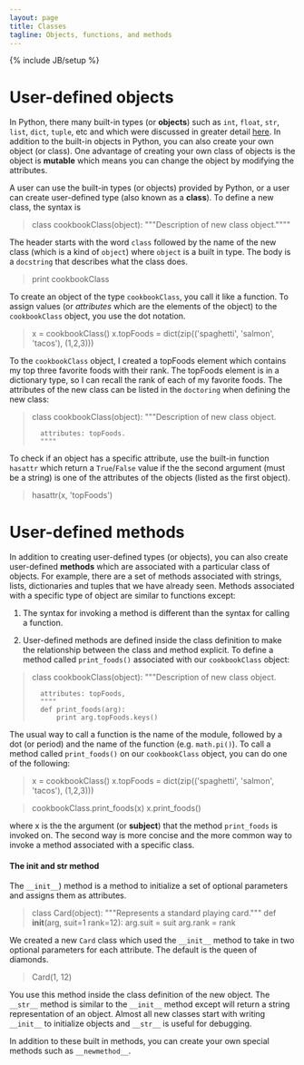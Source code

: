 ```yaml
---
layout: page
title: Classes
tagline: Objects, functions, and methods
---
```

{% include JB/setup %}



# User-defined objects
In Python, there many built-in types (or **objects**) such as `int`, `float`, `str`, `list`, `dict`, `tuple`, etc and which were discussed in greater detail [here](basics.html).  In addition to the built-in objects in Python, you can also create your own object (or class).  One advantage of creating your own class of objects is the object is **mutable** which means you can change the object by modifying the attributes. 


A user can use the built-in types (or objects) provided by Python, or a user can create user-defined type (also known as a **class**).  To define a new class, the syntax is

>	class cookbookClass(object):
>	    """Description of new class object.""""

The header starts with the word `class` followed by the name of the new class (which is a kind of `object`) where `object` is a built in type.  The body is a `docstring` that describes what the class does.  

>	print cookbookClass

To create an object of the type `cookbookClass`, you call it like a function. To assign values (or *attributes* which are the elements of the object) to the `cookbookClass` object, you use the dot notation. 

>	x = cookbookClass()
>	x.topFoods = dict(zip(('spaghetti', 'salmon', 'tacos'), (1,2,3)))

To the `cookbookClass` object, I created a topFoods element which contains my top three favorite foods with their rank. The topFoods element is in a dictionary type, so I can recall the rank of each of my favorite foods.  The attributes of the new class can be listed in the `doctoring` when defining the new class: 

>	class cookbookClass(object):
>	    """Description of new class object.
>	    
>	    attributes: topFoods. 
>	    """"

To check if an object has a specific attribute, use the built-in function `hasattr` which return a `True`/`False` value if the the second argument (must be a string) is one of the attributes of the objects (listed as the first object). 

>	hasattr(x, 'topFoods')


# User-defined methods
In addition to creating user-defined types (or objects), you can also create user-defined **methods** which are associated with a particular class of objects.  For example, there are a set of methods associated with strings, lists, dictionaries and tuples that we have already seen.  Methods associated with a specific type of object are similar to functions except: 

1. The syntax for invoking a method is different than the syntax for calling a function. 

2. User-defined methods are defined inside the class definition to make the relationship between the class and method explicit.  To define a method called `print_foods()` associated with our `cookbookClass` object: 

>	class cookbookClass(object):
>	    """Description of new class object.
>	    
>	    attributes: topFoods, 
>	    """"
>	    def print_foods(arg):
>	        print arg.topFoods.keys()
>

The usual way to call a function is the name of the module, followed by a dot (or period) and the name of the function (e.g. `math.pi()`).  To call a method called `print_foods()` on our `cookbookClass` object, you can do one of the following: 

>	x = cookbookClass()
>	x.topFoods = dict(zip(('spaghetti', 'salmon', 'tacos'), (1,2,3)))

>	cookbookClass.print_foods(x)
>	x.print_foods()

where x is the the argument (or **subject**) that the method `print_foods` is invoked on.  The second way is more concise and the more common way to invoke a method associated with a specific class.

#### The init and str method
The `__init__`) method is a method to initialize a set of optional parameters and assigns them as attributes.  

>	class Card(object):
>	    """Represents a standard playing card."""
>	    def __init__(arg, suit=1 rank=12):
>	        arg.suit = suit
>	        arg.rank = rank

We created a new `Card` class which used the `__init__` method to take in two optional parameters for each attribute. The default is the queen of diamonds.  

>	Card(1, 12)

You use this method inside the class definition of the new object. The `__str__` method is similar to the `__init__` method except will return a string representation of an object.  Almost all new classes start with writing `__init__` to initialize objects and `__str__` is useful for debugging.  

In addition to these built in methods, you can create your own special methods such as `__newmethod__`. 


